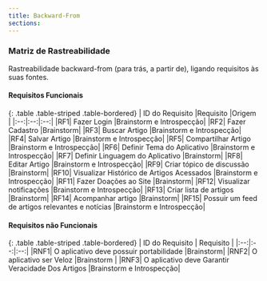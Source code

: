 ```yaml
---
title: Backward-From
sections:
---
```

### Matriz de Rastreabilidade
Rastreabilidade backward-from (para trás, a partir de), ligando requisitos às suas fontes.
#### Requisitos Funcionais

<div class="table-responsive">

{: .table .table-striped .table-bordered}
| ID do Requisito |Requisito |Origem |
|:--:|:--:|:--:|
|RF1| Fazer Login |Brainstorm e Introspecção|
|RF2| Fazer Cadastro |Brainstorm|
|RF3| Buscar Artigo |Brainstorm e Introspecção|
|RF4| Salvar Artigo |Brainstorm e Introspecção|
|RF5| Compartilhar Artigo |Brainstorm e Introspecção|
|RF6| Definir Tema do Aplicativo |Brainstorm e Introspecção|
|RF7| Definir Linguagem do Aplicativo |Brainstorm|
|RF8| Editar Artigo |Brainstorm e Introspecção|
|RF9| Criar tópico de discussão |Brainstorm|
|RF10| Visualizar Histórico de Artigos Acessados |Brainstorm e Introspecção|
|RF11| Fazer Doações ao Site |Brainstorm|
|RF12| Visualizar notificações |Brainstorm e Introspecção|
|RF13| Criar lista de artigos  |Brainstorm|
|RF14| Acompanhar artigo  |Brainstorm|
|RF15| Possuir um feed de artigos relevantes e notícias  |Brainstorm e Introspecção|

</div>

#### Requisitos não Funcionais
<div class="table-responsive">

{: .table .table-striped .table-bordered}
| ID do Requisito | Requisito |
|:--:|:--:|:--:|
|RNF1| O aplicativo deve possuir portabilidade |Brainstorm|
|RNF2| O aplicativo ser Veloz |Brainstorm |
|RNF3| O aplicativo deve Garantir Veracidade Dos Artigos |Brainstorm e Introspecção|

</div>